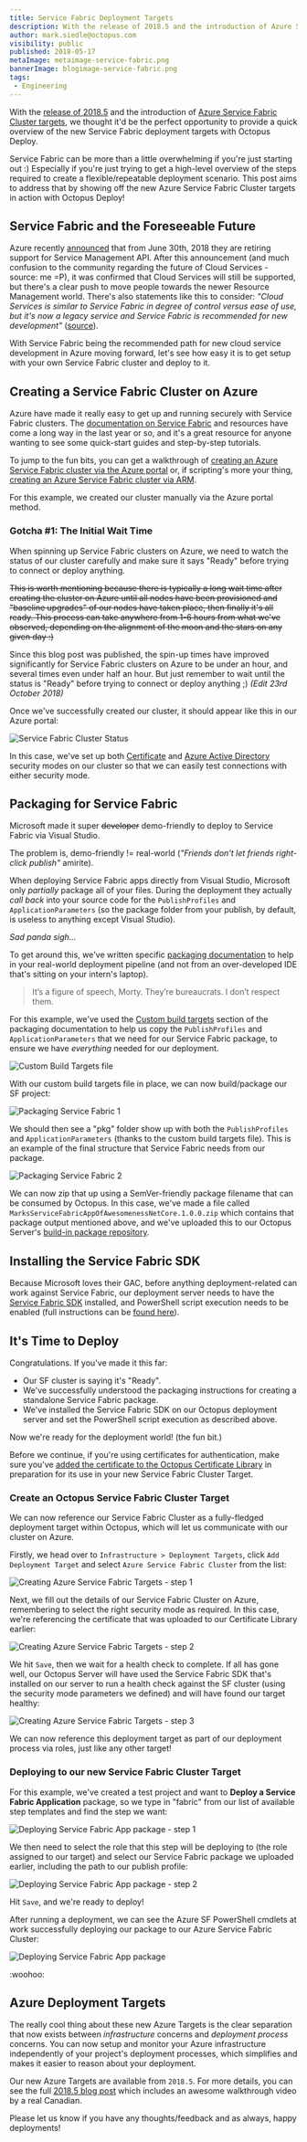 ```yaml
---
title: Service Fabric Deployment Targets
description: With the release of 2018.5 and the introduction of Azure Service Fabric Cluster targets, we thought it'd be the perfect opportunity to provide a quick overview of the new Service Fabric deployment targets with Octopus Deploy.
author: mark.siedle@octopus.com
visibility: public
published: 2018-05-17
metaImage: metaimage-service-fabric.png
bannerImage: blogimage-service-fabric.png
tags:
 - Engineering
---
```


With the [release of 2018.5](https://octopus.com/blog/octopus-release-2018.5) and the introduction of [Azure Service Fabric Cluster targets](https://octopus.com/blog/paas-targets), we thought it'd be the perfect opportunity to provide a quick overview of the new Service Fabric deployment targets with Octopus Deploy.

Service Fabric can be more than a little overwhelming if you're just starting out :) Especially if you're just trying to get a high-level overview of the steps required to create a flexible/repeatable deployment scenario. This post aims to address that by showing off the new Azure Service Fabric Cluster targets in action with Octopus Deploy!

## Service Fabric and the Foreseeable Future

Azure recently [announced](https://blogs.msdn.microsoft.com/appserviceteam/2018/03/12/deprecating-service-management-apis-support-for-azure-app-services/) that from June 30th, 2018 they are retiring support for Service Management API. After this announcement (and much confusion to the community regarding the future of Cloud Services - source: me =P), it was confirmed that Cloud Services will still be supported, but there's a clear push to move people towards the newer Resource Management world. There's also statements like this to consider: _"Cloud Services is similar to Service Fabric in degree of control versus ease of use, but it's now a legacy service and Service Fabric is recommended for new development"_ ([source](https://docs.microsoft.com/en-us/azure/app-service/choose-web-site-cloud-service-vm)).

With Service Fabric being the recommended path for new cloud service development in Azure moving forward, let's see how easy it is to get setup with your own Service Fabric cluster and deploy to it.

## Creating a Service Fabric Cluster on Azure

Azure have made it really easy to get up and running securely with Service Fabric clusters. The [documentation on Service Fabric](https://docs.microsoft.com/en-us/azure/service-fabric/) and resources have come a long way in the last year or so, and it's a great resource for anyone wanting to see some quick-start guides and step-by-step tutorials.

To jump to the fun bits, you can get a walkthrough of [creating an Azure Service Fabric cluster via the Azure portal](https://docs.microsoft.com/en-us/azure/service-fabric/service-fabric-cluster-creation-via-portal) or, if scripting's more your thing, [creating an Azure Service Fabric cluster via ARM](https://docs.microsoft.com/en-us/azure/service-fabric/service-fabric-cluster-creation-via-arm).

For this example, we created our cluster manually via the Azure portal method.

### Gotcha #1: The Initial Wait Time

When spinning up Service Fabric clusters on Azure, we need to watch the status of our cluster carefully and make sure it says "Ready" before trying to connect or deploy anything.

<strike>This is worth mentioning because there is typically a long wait time after creating the cluster on Azure until all nodes have been provisioned and "baseline upgrades" of our nodes have taken place, then finally it's all ready. This process can take anywhere from 1-6 hours from what we've observed, depending on the alignment of the moon and the stars on any given day :)</strike>

Since this blog post was published, the spin-up times have improved significantly for Service Fabric clusters on Azure to be under an hour, and several times even under half an hour. But just remember to wait until the status is "Ready" before trying to connect or deploy anything ;) <i>(Edit 23rd October 2018)</i>

Once we've successfully created our cluster, it should appear like this in our Azure portal:

![Service Fabric Cluster Status](sf-cluster-status.png "width=500")

In this case, we've set up both [Certificate](https://octopus.com/docs/deploying-applications/azure-deployments/deploying-to-service-fabric/connecting-securely-with-client-certificates) and [Azure Active Directory](https://octopus.com/docs/deploying-applications/azure-deployments/deploying-to-service-fabric/connecting-securely-with-azure-active-directory) security modes on our cluster so that we can easily test connections with either security mode.

## Packaging for Service Fabric

Microsoft made it super <strike>developer</strike> demo-friendly to deploy to Service Fabric via Visual Studio.

The problem is, demo-friendly != real-world (_"Friends don't let friends right-click publish"_ amirite).

When deploying Service Fabric apps directly from Visual Studio, Microsoft only _partially_ package all of your files. During the deployment they actually _call back_ into your source code for the `PublishProfiles` and `ApplicationParameters` (so the package folder from your publish, by default, is useless to anything except Visual Studio).

_Sad panda sigh..._

To get around this, we've written specific [packaging documentation](https://octopus.com/docs/deploying-applications/azure-deployments/service-fabric/packaging) to help in your real-world deployment pipeline (and not from an over-developed IDE that's sitting on your intern's laptop).

> It’s a figure of speech, Morty. They’re bureaucrats. I don’t respect them.

For this example, we've used the [Custom build targets](https://octopus.com/docs/deploying-applications/azure-deployments/service-fabric/packaging#custom-build-targets) section of the packaging documentation to help us copy the `PublishProfiles` and `ApplicationParameters` that we need for our Service Fabric package, to ensure we have _everything_ needed for our deployment.

![Custom Build Targets file](sf-solution-targets.png "width=500")

With our custom build targets file in place, we can now build/package our SF project:

![Packaging Service Fabric 1](sf-package1.png "width=500")

We should then see a "pkg" folder show up with both the `PublishProfiles` and `ApplicationParameters` (thanks to the custom build targets file). This is an example of the final structure that Service Fabric needs from our package.

![Packaging Service Fabric 2](sf-package2.png "width=500")

We can now zip that up using a SemVer-friendly package filename that can be consumed by Octopus. In this case, we've made a file called `MarksServiceFabricAppOfAwesomenessNetCore.1.0.0.zip` which contains that package output mentioned above, and we've uploaded this to our Octopus Server's [build-in package repository](https://octopus.com/docs/packaging-applications/package-repositories/pushing-packages-to-the-built-in-repository).

## Installing the Service Fabric SDK

Because Microsoft loves their GAC, before anything deployment-related can work against Service Fabric, our deployment server needs to have the [Service Fabric SDK](https://g.octopushq.com/ServiceFabricSdkDownload) installed, and PowerShell script execution needs to be enabled (full instructions can be [found here](https://octopus.com/docs/deploying-applications/azure-deployments/deploying-to-service-fabric/deploying-a-package-to-a-service-fabric-cluster)).

## It's Time to Deploy

Congratulations. If you've made it this far:

- Our SF cluster is saying it's "Ready".
- We've successfully understood the packaging instructions for creating a standalone Service Fabric package.
- We've installed the Service Fabric SDK on our Octopus deployment server and set the PowerShell script execution as described above.

Now we're ready for the deployment world! (the fun bit.)

Before we continue, if you're using certificates for authentication, make sure you've [added the certificate to the Octopus Certificate Library](https://octopus.com/docs/deploying-applications/certificates/add-certificate) in preparation for its use in your new Service Fabric Cluster Target.

### Create an Octopus Service Fabric Cluster Target

We can now reference our Service Fabric Cluster as a fully-fledged deployment target within Octopus, which will let us communicate with our cluster on Azure.

Firstly, we head over to `Infrastructure > Deployment Targets`, click `Add Deployment Target` and select `Azure Service Fabric Cluster` from the list:

![Creating Azure Service Fabric Targets - step 1](sf-create-target1.png "width=500")

Next, we fill out the details of our Service Fabric Cluster on Azure, remembering to select the right security mode as required. In this case, we're referencing the certificate that was uploaded to our Certificate Library earlier:

![Creating Azure Service Fabric Targets - step 2](sf-create-target2a.png "width=500")

We hit `Save`, then we wait for a health check to complete. If all has gone well, our Octopus Server will have used the Service Fabric SDK that's installed on our server to run a health check against the SF cluster (using the security mode parameters we defined) and will have found our target healthy:

![Creating Azure Service Fabric Targets - step 3](sf-create-target3.png "width=500")

We can now reference this deployment target as part of our deployment process via roles, just like any other target!

### Deploying to our new Service Fabric Cluster Target

For this example, we've created a test project and want to **Deploy a Service Fabric Application** package, so we type in "fabric" from our list of available step templates and find the step we want:

![Deploying Service Fabric App package - step 1](sf-step1.png "width=500")

We then need to select the role that this step will be deploying to (the role assigned to our target) and select our Service Fabric package we uploaded earlier, including the path to our publish profile:

![Deploying Service Fabric App package - step 2](sf-step2.png "width=500")

Hit `Save`, and we're ready to deploy!

After running a deployment, we can see the Azure SF PowerShell cmdlets at work successfully deploying our package to our Azure Service Fabric Cluster:

![Deploying Service Fabric App package](sf-deploy.png "width=500")

:woohoo:

## Azure Deployment Targets

The really cool thing about these new Azure Targets is the clear separation that now exists between _infrastructure_ concerns and _deployment process_ concerns. You can now setup and monitor your Azure infrastructure independently of your project's deployment processes, which simplifies and makes it easier to reason about your deployment.

Our new Azure Targets are available from `2018.5`. For more details, you can see the full [2018.5 blog post](https://octopus.com/blog/octopus-release-2018.5) which includes an awesome walkthrough video by a real Canadian.

Please let us know if you have any thoughts/feedback and as always, happy deployments!
